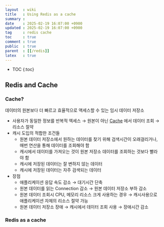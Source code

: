 ```yaml
---
layout  : wiki
title   : Using Redis as a cache
summary : 
date    : 2025-02-19 16:07:00 +0900
updated : 2025-02-19 16:07:00 +0900
tag     : redis cache
toc     : true
comment : true
public  : true
parent  : [[/redis]]
latex   : true
---
```

* TOC
{:toc}

## Redis and Cache

### Cache?

데이터의 원본보다 더 빠르고 효율적으로 액세스할 수 있는 임시 데이터 저장소

- 사용자가 동일한 정보를 반복적 엑세스 → 원본이 아닌 [Cache](https://ko.wikipedia.org/wiki/%EC%BA%90%EC%8B%9C) 에서 데이터 조회 → 리소스 절약
- 캐시 도입의 적합한 조건들
    - 원본 데이터 저장소에서 원하는 데이터를 찾기 위해 검색시간이 오래걸리거나, 매번 연산을 통해 데이터를 조회해야 함
    - 캐시에서 데이터를 가져오는 것이 원본 저장소 데이터를 조회하는 것보다 빨라야 함
    - 캐시에 저장된 데이터는 잘 변하지 않는 데이터
    - 캐시에 저장된 데이터는 자주 검색되는 데이터
- 장점
    - 애플리케이션 응답 속도 감소 → 대기시간 단축
    - 원본 데이터를 읽는 Connection 감소 → 원본 데이터 저장소 부하 감소
    - 원본 데이터 조회시 CPU, 메모리 리소스 크게 사용하는 경우 → 캐시사용으로 애플리케이션 자체의 리소스 절약 가능
    - 원본 데이터 저장소 장애 → 캐시에서 데이터 조회 사용 → 장애시간 감소

### Redis as a cache